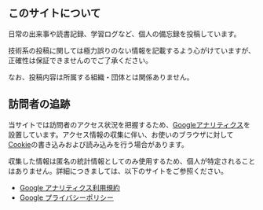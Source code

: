## このサイトについて
日常の出来事や読書記録、学習ログなど、個人の備忘録を投稿しています。

技術系の投稿に関しては極力誤りのない情報を記載するよう心がけていますが、正確性は保証できませんのでご了承ください。

なお、投稿内容は所属する組織・団体とは関係ありません。

## 訪問者の追跡
当サイトでは訪問者のアクセス状況を把握するため、[Googleアナリティクス](https://marketingplatform.google.com/about/analytics/terms/jp/)を設置しています。アクセス情報の収集に伴い、お使いのブラウザに対して[Cookie](https://policies.google.com/technologies/cookies)の書き込みおよび読み込みを行う場合があります。

収集した情報は匿名の統計情報としてのみ使用するため、個人が特定されることはありません。詳細につきましては、以下のサイトをご参照ください。

- [Google アナリティクス利用規約](https://marketingplatform.google.com/about/analytics/terms/jp/)
- [Google プライバシーポリシー](https://policies.google.com/privacy?hl=ja)
